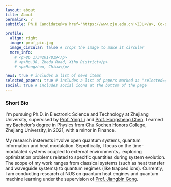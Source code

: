 ```yaml
---
layout: about
title: About
permalink: /
subtitle: Ph.D Candidate@<a href='https://www.zju.edu.cn'>ZJU</a>, Co-supervised Ph.D student@<a href='https://nus.edu.sg'>NUS</a>

profile:
  align: right
  image: prof_pic.jpg
  image_circular: false # crops the image to make it circular
  more_info: 
    # <p>86 17342017819</p>
    # <p>No.38, Zheda Road, Xihu District</p>
    # <p>Hangzhou, China</p>

news: true # includes a list of news items
selected_papers: true # includes a list of papers marked as "selected={true}"
social: true # includes social icons at the bottom of the page
---
```


### Short Bio

I'm pursuing Ph.D. in Electronic Science and Technology at Zhejiang University, supervised by [Prof. Ying Li](https://person.zju.edu.cn/yingli) and [Prof. Hongsheng Chen](https://person.zju.edu.cn/chenhongsheng). I earned my Bachelor’s degree in Physics from [Chu Kochen Honors College](http://ckc.zju.edu.cn), Zhejiang University, in 2021, with a minor in Finance.

My research insterests involve open quantum systems, quantum information and heat modulation. Sepcifically, I focus on the time-modulated systems coupled to external environments，exploring optimization problems related to specific quantities during system evolution. The scope of my work ranges from classical systems (such as heat transfer and waveguide systems) to quantum regimes (like trapped ions). Currently, I am conducting research at NUS on quantum heat engines and quantum machine learning under the supervision of [Prof. Jiangbin Gong](https://www.physics.nus.edu.sg/faculty/gong-jiangbin/).
